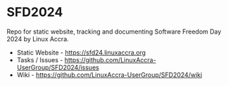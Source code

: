 # SFD2024
Repo for static website, tracking and documenting Software Freedom Day 2024 by Linux Accra.

* Static Website - https://sfd24.linuxaccra.org
* Tasks / Issues - https://github.com/LinuxAccra-UserGroup/SFD2024/issues
* Wiki           - https://github.com/LinuxAccra-UserGroup/SFD2024/wiki